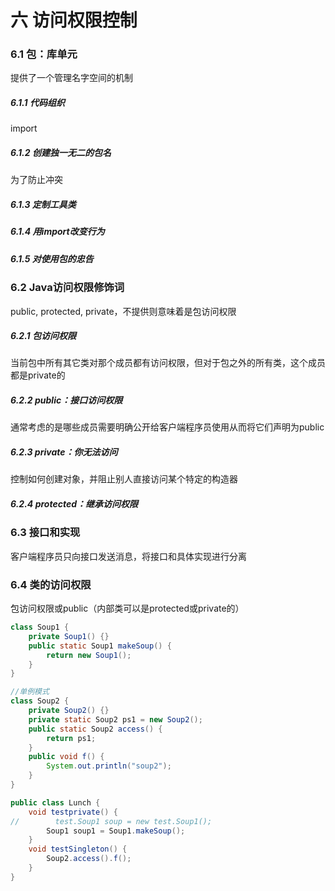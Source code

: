# 六 访问权限控制

### 6.1 包：库单元

提供了一个管理名字空间的机制

##### 6.1.1 代码组织

import

##### 6.1.2 创建独一无二的包名

为了防止冲突

##### 6.1.3 定制工具类

##### 6.1.4 用import改变行为

##### 6.1.5 对使用包的忠告

### 6.2 Java访问权限修饰词

public, protected, private，不提供则意味着是包访问权限

##### 6.2.1 包访问权限

当前包中所有其它类对那个成员都有访问权限，但对于包之外的所有类，这个成员都是private的

##### 6.2.2 public：接口访问权限

通常考虑的是哪些成员需要明确公开给客户端程序员使用从而将它们声明为public

##### 6.2.3 private：你无法访问

控制如何创建对象，并阻止别人直接访问某个特定的构造器

##### 6.2.4 protected：继承访问权限

### 6.3 接口和实现

客户端程序员只向接口发送消息，将接口和具体实现进行分离

### 6.4 类的访问权限

包访问权限或public（内部类可以是protected或private的）

```java
class Soup1 {
    private Soup1() {}
    public static Soup1 makeSoup() {
        return new Soup1();
    }
}

//单例模式
class Soup2 {
    private Soup2() {}
    private static Soup2 ps1 = new Soup2();
    public static Soup2 access() {
        return ps1;
    }
    public void f() {
        System.out.println("soup2");
    }
}

public class Lunch {
    void testprivate() {
//        test.Soup1 soup = new test.Soup1();
        Soup1 soup1 = Soup1.makeSoup();
    }
    void testSingleton() {
        Soup2.access().f();
    }
}
```

